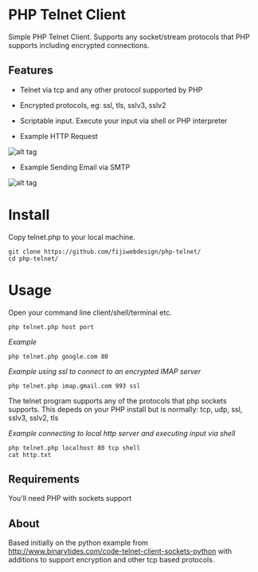 PHP Telnet Client
==========

Simple PHP Telnet Client. Supports any socket/stream protocols that PHP supports including encrypted connections. 

Features
--------

* Telnet via tcp and any other protocol supported by PHP
* Encrypted protocols, eg: ssl, tls, sslv3, sslv2
* Scriptable input. Execute your input via shell or PHP interpreter

* Example HTTP Request

![alt tag](http://g.recordit.co/cS1let15Y4.gif)

* Example Sending Email via SMTP

![alt tag](http://g.recordit.co/hhEEKVUm0D.gif)

Install
=======

Copy telnet.php to your local machine.

```
git clone https://github.com/fijiwebdesign/php-telnet/
cd php-telnet/
```

Usage
=====

Open your command line client/shell/terminal etc. 

`php telnet.php host port`

*Example*

`php telnet.php google.com 80`

*Example using ssl to connect to an encrypted IMAP server*

`php telnet.php imap.gmail.com 993 ssl`

The telnet program supports any of the protocols that php sockets supports. This depeds on your PHP install but is normally:  tcp, udp, ssl, sslv3, sslv2, tls

*Example connecting to local http server and executing input via shell*

```
php telnet.php localhost 80 tcp shell
cat http.txt

```

Requirements
--------

You'll need PHP with sockets support

About
-----

Based initially on the python example from http://www.binarytides.com/code-telnet-client-sockets-python with additions to support encryption and other tcp based protocols. 
